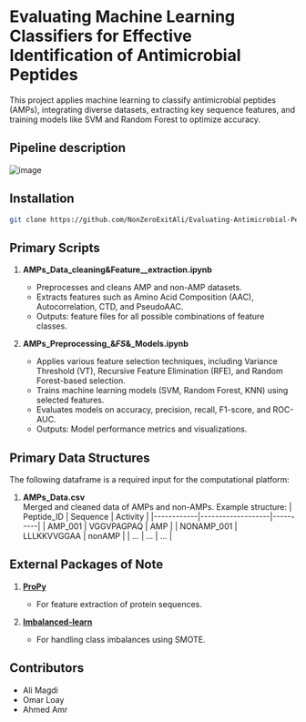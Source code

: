 # Evaluating Machine Learning Classifiers for Effective Identification of Antimicrobial Peptides
This project applies machine learning to classify antimicrobial peptides (AMPs), integrating diverse datasets, extracting key sequence features, and training models like SVM and Random Forest to optimize accuracy.
## Pipeline description

![image](https://github.com/user-attachments/assets/d5a3d1b7-e3f0-41d3-a55e-a8ad5528de40)

## Installation

```bash
git clone https://github.com/NonZeroExitAli/Evaluating-Antimicrobial-Peptides-Identification.git
```

## Primary Scripts

1. **AMPs_Data_cleaning&Feature__extraction.ipynb**  
   - Preprocesses and cleans AMP and non-AMP datasets.  
   - Extracts features such as Amino Acid Composition (AAC), Autocorrelation, CTD, and PseudoAAC.  
   - Outputs: feature files for all possible combinations of feature classes.

2. **AMPs_Preprocessing_&_FS_&_Models.ipynb**  
   - Applies various feature selection techniques, including Variance Threshold (VT), Recursive Feature Elimination (RFE), and Random Forest-based selection.
   - Trains machine learning models (SVM, Random Forest, KNN) using selected features.
   - Evaluates models on accuracy, precision, recall, F1-score, and ROC-AUC. 
   - Outputs: Model performance metrics and visualizations.

## Primary Data Structures

The following dataframe is a required input for the computational platform:

1. **AMPs_Data.csv**  
   Merged and cleaned data of AMPs and non-AMPs. Example structure:
   | Peptide_ID | Sequence          | Activity |
   |------------|-------------------|----------|
   | AMP_001    | VGGVPAGPAQ        | AMP      |
   | NONAMP_001 | LLLKKVVGGAA       | nonAMP   |
   | ...        | ...               | ...      |


## External Packages of Note

1. **[ProPy](https://github.com/ShujiaHuang/Propy)**  
   - For feature extraction of protein sequences.

2. **[Imbalanced-learn](https://imbalanced-learn.org/)**  
   - For handling class imbalances using SMOTE.
## Contributors
  - Ali Magdi
  - Omar Loay
  - Ahmed Amr
